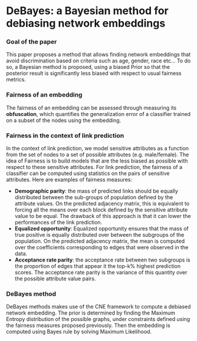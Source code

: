 # DeBayes: a Bayesian method for debiasing network embeddings

### Goal of the paper
This paper proposes a method that allows finding network embeddings that avoid discrimination based on criteria such as age, gender, race etc...
To do so, a Bayesian method is proposed, using a biased Prior so that the posterior result is significantly less biased with respect to usual fairness metrics.

### Fairness of an embedding
The fairness of an embedding can be assessed through measuring its **obfuscation**, which quantifies the generalization error of a classifier trained on a subset of the nodes using the embedding.

### Fairness in the context of link prediction
In the context of link prediction, we model sensitive attributes as a function from the set of nodes to a set of possible attributes (e.g. male/female).
The idea of Fairness is to build models that are the less biased as possible with respect to these sensitive attributes.
For link prediction, the fairness of a classifier can be computed using statistics on the pairs of sensitive attributes.
Here are examples of fairness measures:
- **Demographic parity**: the mass of predicted links should be equally distributed between the sub-groups of population defined by the attribute values.
 On the predicted adjacency matrix, this is equivalent to forcing all the means over each block defined by the sensitive attribute value to be equal. The drawback of this approach is that it can lower the performances of the link prediction.
 - **Equalized opportunity**: Equalized opportunity ensures that the mass of true positive is equally distributed over between the subgroups of the population. On the predicted adjacency matrix, the mean is computed over the coefficients corresponding to edges that were observed in the data.
 - **Acceptance rate parity**: the acceptance rate between two subgroups is the proportion of edges that appear it the top-k% highest prediction scores. The acceptance rate parity is the variance of this quantity over the possible attribute value pairs.

### DeBayes method
DeBayes methods makes use of the CNE framework to compute a debiased network embedding.
The prior is determined by finding the Maximum Entropy distribution of the possible graphs, under constraints defined using the fairness measures proposed previously.
Then the embedding is computed using Bayes rule by solving Maximum Likelihood. 
